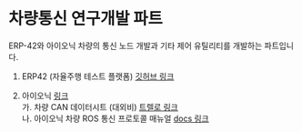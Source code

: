 # 차량통신 연구개발 파트

ERP-42와 아이오닉 차량의 통신 노드 개발과 기타 제어 유틸리티를 개발하는 파트입니다.

1. ERP42 (자율주행 테스트 플랫폼) [깃허브 링크](./ERP42)

2. 아이오닉 [링크](./Ioniq)   
  가. 차량 CAN 데이터시트 (대외비) [트렐로 링크](https://trello.com/c/Ig4pIkDe)    
  나. 아이오닉 차량 ROS 통신 프로토콜 매뉴얼 [docs 링크](https://docs.google.com/document/d/1Mvyvs1Tt20U99uA4o_h4c2-KB7s64NOQz6vd_-SGwh4/edit?usp=sharing)
